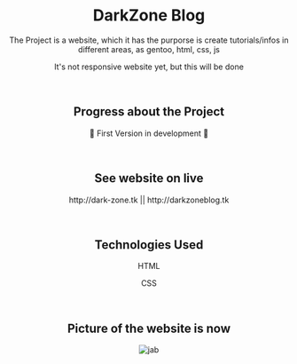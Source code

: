 <h1 align="center">DarkZone Blog</h1>

<p align="center"> The Project is a website, which it has the purporse is create tutorials/infos in different areas, as gentoo, html, css, js </p>
<p align="center"> It's not responsive website yet, but this will be done </p>

<br>

<h2 align="center"> Progress about the Project </h2>
<p align="center"> 🚧 First Version in development 🚧 </p>

<br>

<h2 align="center"> See website on live </h2>
<p align="center"> http://dark-zone.tk || http://darkzoneblog.tk </p>

<br>

<h2 align="center"> Technologies Used </h2>

<p align="center"> HTML </p>
<p align="center"> CSS </p>

<br>

<h2 align="center"> Picture of the website is now </h2>

<div align="center">

![jab](https://user-images.githubusercontent.com/75745796/206558807-8f8f7063-a725-451f-a8cd-6257ac39b10c.png)

</div>
